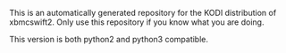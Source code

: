 This is an automatically generated repository for the KODI distribution of
xbmcswift2. Only use this repository if you know what you are doing.

This version is both python2 and python3 compatible.

